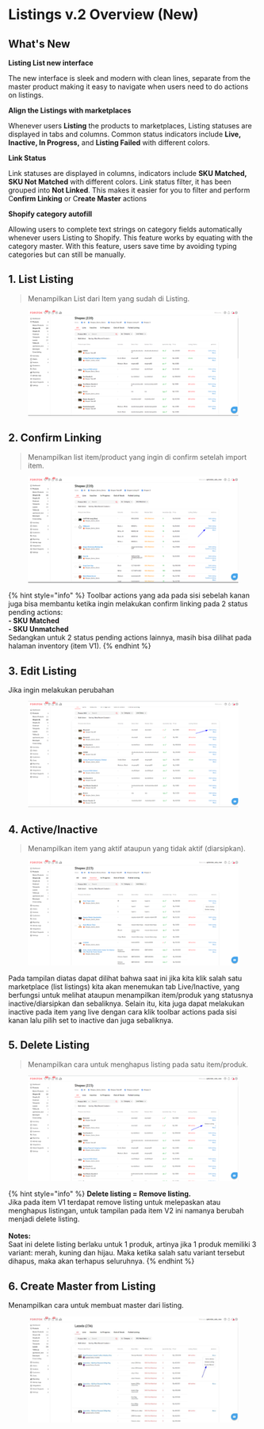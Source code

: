 # Listings v.2 Overview (New)

## What's New

**Listing List new interface**&#x20;

The new interface is sleek and modern with clean lines, separate from the master product making it easy to navigate when users need to do actions on listings.

**Align the Listings with marketplaces**&#x20;

Whenever users **Listing** the products to marketplaces, Listing statuses are displayed in tabs and columns. Common status indicators include **Live, Inactive, In Progress,** and **Listing Failed** with different colors.&#x20;

**Link Status**&#x20;

Link statuses are displayed in columns, indicators include **SKU Matched, SKU Not Matched** with different colors. Link status filter, it has been grouped into **Not Linked**. This makes it easier for you to filter and perform C**onfirm Linking** or C**reate Master** actions

**Shopify category autofill**&#x20;

Allowing users to complete text strings on category fields automatically whenever users Listing to Shopify. This feature works by equating with the category master. With this feature, users save time by avoiding typing categories but can still be manually.

## 1. List Listing

> Menampilkan List dari Item yang sudah di Listing.

<figure><img src="../../.gitbook/assets/List Listing.png" alt=""><figcaption></figcaption></figure>

## 2. Confirm Linking

> Menampilkan list item/product yang ingin di confirm setelah import item.

<figure><img src="../../.gitbook/assets/21.png" alt=""><figcaption></figcaption></figure>

{% hint style="info" %}
Toolbar actions yang ada pada sisi sebelah kanan juga bisa membantu ketika ingin melakukan confirm linking pada 2 status pending actions:\
**- SKU Matched**\
**- SKU Unmatched**\
Sedangkan untuk 2 status pending actions lainnya, masih bisa dilihat pada halaman inventory (item V1).
{% endhint %}

## 3. Edit Listing

Jika ingin melakukan perubahan&#x20;

<figure><img src="../../.gitbook/assets/image (2) (4).png" alt=""><figcaption></figcaption></figure>

## 4. Active/Inactive

> Menampilkan item yang aktif ataupun yang tidak aktif (diarsipkan).

<figure><img src="../../.gitbook/assets/image (34) (1).png" alt=""><figcaption></figcaption></figure>

Pada tampilan diatas dapat dilihat bahwa saat ini jika kita klik salah satu marketplace (list listings) kita akan menemukan tab Live/Inactive, yang berfungsi untuk melihat ataupun menampilkan item/produk yang statusnya inactive/diarsipkan dan sebaliknya. Selain itu, kita juga dapat melakukan inactive pada item yang live dengan cara klik toolbar actions pada sisi kanan lalu pilih set to inactive dan juga sebaliknya.

## 5. Delete Listing

> Menampilkan cara untuk menghapus listing pada satu item/produk.

<figure><img src="../../.gitbook/assets/image (1) (7).png" alt=""><figcaption></figcaption></figure>

{% hint style="info" %}
**Delete listing = Remove listing.**\
Jika pada item V1 terdapat remove listing untuk melepaskan atau menghapus listingan, untuk tampilan pada item V2 ini namanya berubah menjadi delete listing.\
\
**Notes:**\
Saat ini delete listing berlaku untuk 1 produk, artinya jika 1 produk memiliki 3 variant: merah, kuning dan hijau. Maka ketika salah satu variant tersebut dihapus, maka akan terhapus seluruhnya.
{% endhint %}

## 6. Create Master from Listing

Menampilkan cara untuk membuat master dari listing.

<figure><img src="../../.gitbook/assets/WhatsApp Image 2023-06-06 at 09.47.18.jpeg" alt=""><figcaption></figcaption></figure>

